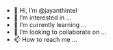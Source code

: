 - 👋 Hi, I’m @jayanthintel
- 👀 I’m interested in ...
- 🌱 I’m currently learning ...
- 💞️ I’m looking to collaborate on ...
- 📫 How to reach me ...

<!---
jayanthintel/jayanthintel is a ✨ special ✨ repository because its `README.md` (this file) appears on your GitHub profile.
You can click the Preview link to take a look at your changes.
--->
